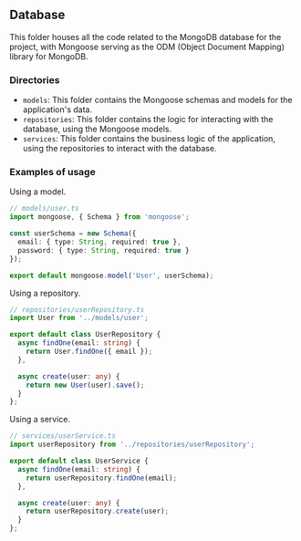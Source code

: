 ## Database

This folder houses all the code related to the MongoDB database for the project, with Mongoose serving as the ODM (Object Document Mapping) library for MongoDB.

### Directories

- `models`: This folder contains the Mongoose schemas and models for the application's data.
- `repositories`: This folder contains the logic for interacting with the database, using the Mongoose models.
- `services`: This folder contains the business logic of the application, using the repositories to interact with the database.

### Examples of usage

Using a model.

```typescript
// models/user.ts
import mongoose, { Schema } from 'mongoose';

const userSchema = new Schema({
  email: { type: String, required: true },
  password: { type: String, required: true }
});

export default mongoose.model('User', userSchema);
```

Using a repository.

```typescript
// repositories/userRepository.ts
import User from '../models/user';

export default class UserRepository {
  async findOne(email: string) {
    return User.findOne({ email });
  },

  async create(user: any) {
    return new User(user).save();
  }
};
```

Using a service.

```typescript
// services/userService.ts
import userRepository from '../repositories/userRepository';

export default class UserService {
  async findOne(email: string) {
    return userRepository.findOne(email);
  },

  async create(user: any) {
    return userRepository.create(user);
  }
};
```

